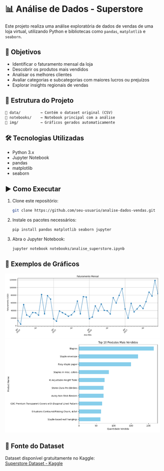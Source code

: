 # 📊 Análise de Dados - Superstore

Este projeto realiza uma análise exploratória de dados de vendas de uma loja virtual, utilizando Python e bibliotecas como `pandas`, `matplotlib` e `seaborn`.

## 🧾 Objetivos

- Identificar o faturamento mensal da loja
- Descobrir os produtos mais vendidos
- Analisar os melhores clientes
- Avaliar categorias e subcategorias com maiores lucros ou prejuízos
- Explorar insights regionais de vendas

## 📂 Estrutura do Projeto

```
📁 data/         → Contém o dataset original (CSV)
📁 notebooks/    → Notebook principal com a análise
📁 img/          → Gráficos gerados automaticamente
```

## 🛠️ Tecnologias Utilizadas

- Python 3.x
- Jupyter Notebook
- pandas
- matplotlib
- seaborn

## ▶️ Como Executar

1. Clone este repositório:
   ```bash
   git clone https://github.com/seu-usuario/analise-dados-vendas.git
   ```
2. Instale os pacotes necessários:
   ```bash
   pip install pandas matplotlib seaborn jupyter
   ```
3. Abra o Jupyter Notebook:
   ```bash
   jupyter notebook notebooks/analise_superstore.ipynb
   ```

## 📸 Exemplos de Gráficos

![Faturamento Mensal](img/faturamento_mensal.png)
![Top Produtos](img/produtos_mais_vendidos.png)

## 📌 Fonte do Dataset

Dataset disponível gratuitamente no Kaggle:  
[Superstore Dataset - Kaggle](https://www.kaggle.com/datasets/vivek468/superstore-dataset-final)
